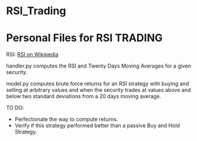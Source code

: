 # RSI_Trading
<h1> Personal Files for RSI TRADING </h1>

RSI: <a href = "https://en.wikipedia.org/wiki/Relative_strength_index"> RSI on Wikipedia </a>

handler.py computes the RSI and Twenty Days Moving Averages for a given security.

model.py computes brute force returns for an RSI strategy with buying and selling at arbitrary values and when the security trades at values above and below two standard deviations from a 20 days moving average. 

<h7>TO DO:</h7>
<ul>
  <li>Perfectionate the way to compute returns.</li>
  <li>Verify if this strategy performed better than a passive Buy and Hold Strategy.</li>
</ul>
